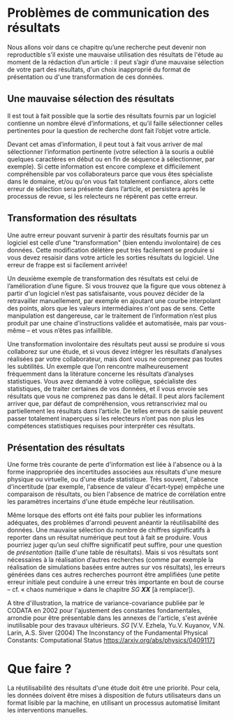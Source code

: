 # Problèmes de communication des résultats

Nous allons voir dans ce chapitre qu’une recherche peut devenir non
reproductible s’il existe une mauvaise utilisation des résultats de l'étude au
moment de la rédaction d’un article : il peut s’agir d’une mauvaise sélection
de votre part des résultats, d'un choix inapproprié du format de présentation
ou d'une transformation de ces données.

## Une mauvaise sélection des résultats

Il est tout à fait possible que la sortie des résultats fournis par un logiciel
contienne un nombre élevé d’informations, et qu’il faille sélectionner celles
pertinentes pour la question de recherche dont fait l’objet votre article.

Devant cet amas d’information, il peut tout à fait vous arriver de mal
sélectionner l’information pertinente (votre sélection à la souris a oublié
quelques caractères en début ou en fin de séquence à sélectionner, par
exemple). Si cette information est encore complexe et difficilement
compréhensible par vos collaborateurs parce que vous êtes spécialiste dans le
domaine, et/ou qu'on vous fait totalement confiance, alors cette erreur de
sélection sera présente dans l’article, et persistera après le processus de
revue, si les relecteurs ne répèrent pas cette erreur.

## Transformation des résultats

Une autre erreur pouvant survenir à partir des résultats fournis par un
logiciel est celle d’une "transformation" (bien entendu involontaire) de ces
données.  Cette modification délétère peut très facilement se produire si vous
devez resaisir dans votre article les sorties résultats du logiciel. Une erreur
de frappe est si facilement arrivée!

Un deuxième exemple de transformation des résultats est celui de l’amélioration
d’une figure. Si vous trouvez que la figure que vous obtenez à partir d'un
logiciel n’est pas satisfaisante, vous pouvez décider de la retravailler
manuellement, par exemple en ajoutant une courbe interpolant des points, alors
que les valeurs intermédiaires n'ont pas de sens. Cette manipulation est
dangereuse, car le traitement de l’information n’est plus produit par une
chaine d'instructions validée et automatisée, mais par vous-même – et vous
n’êtes pas infaillible.

Une transformation involontaire des résultats peut aussi se produire si vous
collaborez sur une étude, et si vous devez intégrer les résultats d’analyses
réalisées par votre collaborateur, mais dont vous ne comprenez pas toutes les
subtilités. Un exemple que l’on rencontre malheureusement fréquemment dans la
litérature concerne les résultats d’analyses statistiques. Vous avez demandé à
votre collègue, spécialiste des statistiques, de traiter certaines de vos
données, et il vous envoie ses résultats que vous ne comprenez pas dans le
détail. Il peut alors facilement arriver que, par défaut de compréhension, vous
retranscriviez mal ou partiellement les résultats dans l’article. De telles
erreurs de saisie peuvent passer totalement inaperçues si les relecteurs n’ont
pas non plus les compétences statistiques requises pour interpréter ces
résultats.

## Présentation des résultats

Une forme très courante de perte d'information est liée à l'absence ou à la
forme inappropriée des incertitudes associées aux résultats d'une mesure
physique ou virtuelle, ou d'une étude statistique. Très souvent, l'absence
d'incertitude (par exemple, l'absence de valeur d'écart-type) empêche une
comparaison de résultats, ou bien l'absence de matrice de corrélation entre les
paramètres incertains d'une étude empêche leur réutilisation.

Même lorsque des efforts ont été faits pour publier les informations adéquates,
des problèmes d'arrondi peuvent anéantir la réutilisabilité des données. Une
mauvaise sélection du nombre de chiffres significatifs à reporter dans un
résultat numérique peut tout à fait se produire. Vous pourriez juger qu’un seul
chiffre significatif peut suffire, pour une question de *présentation* (taille
d'une table de résultats). Mais si vos résultats sont nécessaires à la
réalisation d’autres recherches (comme par exemple la réalisation de
simulations basées entre autres sur vos résultats), les erreurs générées dans
ces autres recherches pourront être amplifiées (une petite erreur initiale peut
conduire à une erreur très importante en bout de course – cf. « chaos numérique
» dans le chapitre *SG* ***XX*** [à remplacer]).

A titre d'illustration, la matrice de variance-covariance publiée par le CODATA
en 2002 pour l'ajustement des constantes fondamentales, arrondie pour être
présentable dans les annexes de l'article, s'est avérée inutilisable pour des
travaux ultérieurs. *SG* [V.V. Ezhela, Yu.V. Kuyanov, V.N. Larin, A.S. Siver
(2004) The Inconstancy of the Fundamental Physical Constants: Computational
Status https://arxiv.org/abs/physics/0409117]

# Que faire ?

La réutilisabilité des résultats d'une étude doit être une priorité.  Pour
cela, les données doivent être mises à disposition de futurs utilisateurs dans
un format lisible par la machine, en utilisant un processus automatisé limitant
les interventions manuelles.
